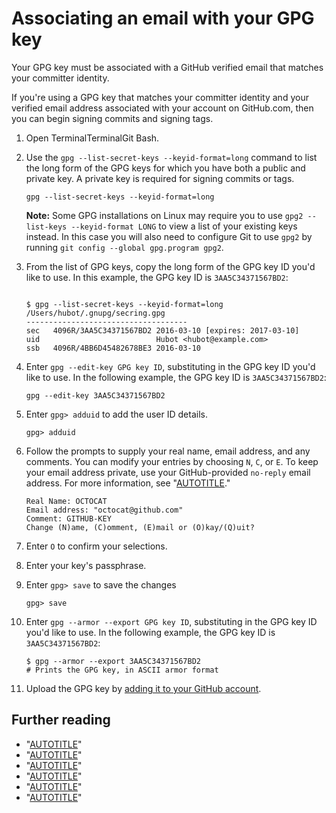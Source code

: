 # Associating an email with your GPG key

Your GPG key must be associated with a GitHub verified email that matches your committer identity.

<div class="ghd-spotlight ghd-spotlight-note border rounded-1 my-3 p-3 f5 color-border-accent-emphasis color-bg-accent">

If you're using a GPG key that matches your committer identity and your verified email address associated with your account on GitHub.com, then you can begin signing commits and signing tags.

</div>

1. Open <span class="platform-mac">Terminal</span><span class="platform-linux">Terminal</span><span class="platform-windows">Git Bash</span>.
1. Use the `gpg --list-secret-keys --keyid-format=long` command to list the long form of the GPG keys for which you have both a public and private key. A private key is required for signing commits or tags.

   ```shell copy
   gpg --list-secret-keys --keyid-format=long
   ```

   <div class="ghd-spotlight ghd-spotlight-note border rounded-1 my-3 p-3 f5 color-border-accent-emphasis color-bg-accent">

   **Note:** Some GPG installations on Linux may require you to use `gpg2 --list-keys --keyid-format LONG` to view a list of your existing keys instead. In this case you will also need to configure Git to use `gpg2` by running `git config --global gpg.program gpg2`.

   </div>
1. From the list of GPG keys, copy the long form of the GPG key ID you'd like to use. In this example, the GPG key ID is `3AA5C34371567BD2`:

   ```shell copy

   $ gpg --list-secret-keys --keyid-format=long
   /Users/hubot/.gnupg/secring.gpg
   ------------------------------------
   sec   4096R/3AA5C34371567BD2 2016-03-10 [expires: 2017-03-10]
   uid                          Hubot <hubot@example.com>
   ssb   4096R/4BB6D45482678BE3 2016-03-10
   ```
1. Enter `gpg --edit-key GPG key ID`, substituting in the GPG key ID you'd like to use. In the following example, the GPG key ID is `3AA5C34371567BD2`:

   ```shell
   gpg --edit-key 3AA5C34371567BD2
   ```

1. Enter `gpg> adduid` to add the user ID details.

   ```shell
   gpg> adduid
   ```

1. Follow the prompts to supply your real name, email address, and any comments. You can modify your entries by choosing `N`, `C`, or `E`. 
To keep your email address private, use your GitHub-provided `no-reply` email address.
  For more information, see "[AUTOTITLE](/account-and-profile/setting-up-and-managing-your-personal-account-on-github/managing-email-preferences/setting-your-commit-email-address)."

   ```shell
   Real Name: OCTOCAT
   Email address: "octocat@github.com"
   Comment: GITHUB-KEY
   Change (N)ame, (C)omment, (E)mail or (O)kay/(Q)uit?
   ```

1. Enter `O` to confirm your selections.
1. Enter your key's passphrase.
1. Enter `gpg> save` to save the changes

   ```shell
   gpg> save
   ```

1. Enter `gpg --armor --export GPG key ID`, substituting in the GPG key ID you'd like to use. In the following example, the GPG key ID is `3AA5C34371567BD2`:

   ```shell
   $ gpg --armor --export 3AA5C34371567BD2
   # Prints the GPG key, in ASCII armor format
   ```

1. Upload the GPG key by [adding it to your GitHub account](/authentication/managing-commit-signature-verification/adding-a-gpg-key-to-your-github-account).

## Further reading

- "[AUTOTITLE](/authentication/managing-commit-signature-verification/checking-for-existing-gpg-keys)"
- "[AUTOTITLE](/authentication/managing-commit-signature-verification/generating-a-new-gpg-key)"
- "[AUTOTITLE](/authentication/troubleshooting-commit-signature-verification/using-a-verified-email-address-in-your-gpg-key)"
- "[AUTOTITLE](/authentication/managing-commit-signature-verification/adding-a-gpg-key-to-your-github-account)"
- "[AUTOTITLE](/authentication/managing-commit-signature-verification/signing-commits)"
- "[AUTOTITLE](/authentication/managing-commit-signature-verification/signing-tags)"
